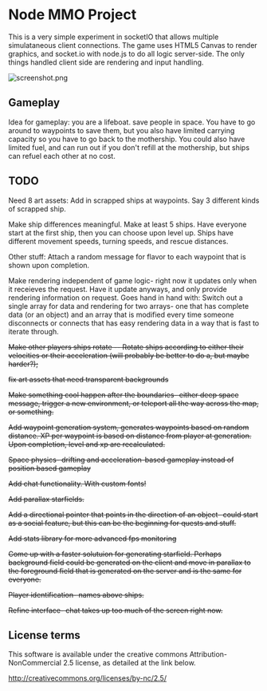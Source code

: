 Node MMO Project
================

This is a very simple experiment in socketIO that allows multiple simulataneous client connections. The game uses HTML5 Canvas to render graphics, and socket.io with node.js to do all logic server-side. The only things handled client side are rendering and input handling.

![screenshot.png](https://github.com/swiecki/node-mmo/raw/master/screenshot.png "Screenshot")

Gameplay
--------

Idea for gameplay: you are a lifeboat. save people in space. You have to go around to waypoints to save them, but you also have limited carrying capacity so you have to go back to the mothership. You could also have limited fuel, and can run out if you don't refill at the mothership, but ships can refuel each other at no cost.

TODO
----

Need 8 art assets:
Add in scrapped ships at waypoints. Say 3 different kinds of scrapped ship.

Make ship differences meaningful. Make at least 5 ships. Have everyone start at the first ship, then you can choose upon level up. Ships have different movement speeds, turning speeds, and rescue distances.

Other stuff:
Attach a random message for flavor to each waypoint that is shown upon completion.

Make rendering independent of game logic- right now it updates only when it receieves the request. Have it update anyways, and only provide rendering information on request. Goes hand in hand with: Switch out a single array for data and rendering for two arrays- one that has complete data (or an object) and an array that is modified every time someone disconnects or connects that has easy rendering data in a way that is fast to iterate through.

~~Make other players ships rotate -- Rotate ships according to either their velocities or their acceleration (will probably be better to do a, but maybe harder?);~~

~~fix art assets that need transparent backgrounds~~

~~Make something cool happen after the boundaries- either deep space message, trigger a new environment, or teleport all the way across the map, or something.~~

~~Add waypoint generation system, generates waypoints based on random distance. XP per waypoint is based on distance from player at generation. Upon completion, level and xp are recalculated.~~

~~Space physics- drifting and acceleration-based gameplay instead of position based gameplay~~

~~Add chat functionality. With custom fonts!~~

~~Add parallax starfields.~~

~~Add a directional pointer that points in the direction of an object- could start as a social feature, but this can be the beginning for quests and stuff.~~

~~Add stats library for more advanced fps monitoring~~

~~Come up with a faster solutuion for generating starfield. Perhaps background field could be generated on the client and move in parallax to the foreground field that is generated on the server and is the same for everyone.~~

~~Player identification- names above ships.~~

~~Refine interface- chat takes up too much of the screen right now.~~

License terms
-------------

This software is available under the creative commons Attribution-NonCommercial 2.5 license, as detailed at the link below.

http://creativecommons.org/licenses/by-nc/2.5/
